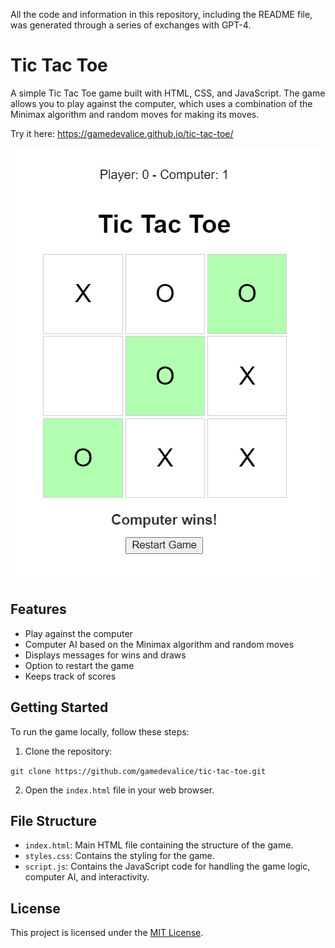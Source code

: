 All the code and information in this repository, including the README file, was generated through a series of exchanges with GPT-4.

# Tic Tac Toe

A simple Tic Tac Toe game built with HTML, CSS, and JavaScript. The game allows you to play against the computer, which uses a combination of the Minimax algorithm and random moves for making its moves. 

Try it here: https://gamedevalice.github.io/tic-tac-toe/

![Tic Tac Toe Screenshot](screenshot.png)

## Features

- Play against the computer
- Computer AI based on the Minimax algorithm and random moves
- Displays messages for wins and draws
- Option to restart the game
- Keeps track of scores

## Getting Started

To run the game locally, follow these steps:

1. Clone the repository:

`git clone https://github.com/gamedevalice/tic-tac-toe.git`

2. Open the `index.html` file in your web browser.

## File Structure

- `index.html`: Main HTML file containing the structure of the game.
- `styles.css`: Contains the styling for the game.
- `script.js`: Contains the JavaScript code for handling the game logic, computer AI, and interactivity.

## License

This project is licensed under the [MIT License](LICENSE).
